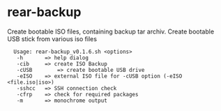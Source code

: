 # rear-backup
Create bootable ISO files, containing backup tar archiv. Create bootable USB stick from various iso files

      Usage: rear-backup_v0.1.6.sh <options> 
       -h		=> help dialog 
       -cib		=> create ISO Backup
       -cUSB        => create bootable USB drive
       -eISO	=> external ISO file for -cUSB option (-eISO <file.iso|iso>)
       -sshcc	=> SSH connection check
       -cfrp	=> check for required packages
       -m		=> monochrome output


